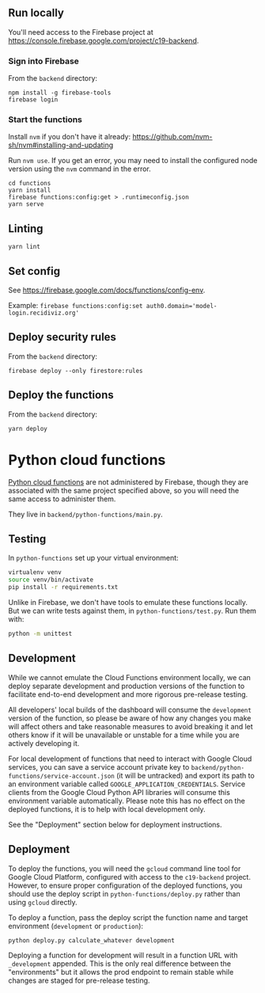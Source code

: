 ## Run locally

You'll need access to the Firebase project at https://console.firebase.google.com/project/c19-backend.

### Sign into Firebase

From the `backend` directory:

```
npm install -g firebase-tools
firebase login
```

### Start the functions

Install `nvm` if you don't have it already: https://github.com/nvm-sh/nvm#installing-and-updating

Run `nvm use`. If you get an error, you may need to install the configured node version using the `nvm` command in the
error.

```
cd functions
yarn install
firebase functions:config:get > .runtimeconfig.json
yarn serve
```

## Linting

```
yarn lint
```

## Set config

See https://firebase.google.com/docs/functions/config-env.

Example: `firebase functions:config:set auth0.domain='model-login.recidiviz.org'`

## Deploy security rules

From the `backend` directory:

```
firebase deploy --only firestore:rules
```

## Deploy the functions

From the `backend` directory:

```
yarn deploy
```

# Python cloud functions

[Python cloud functions](https://cloud.google.com/functions/docs/quickstart-python) are not
administered by Firebase, though they are associated
with the same project specified above, so you will need the same access to administer them.

They live in `backend/python-functions/main.py`.

## Testing

In `python-functions` set up your virtual environment:

```sh
virtualenv venv
source venv/bin/activate
pip install -r requirements.txt
```

Unlike in Firebase, we don't have tools to emulate these functions locally.
But we can write tests against them, in `python-functions/test.py`. Run them with:

```sh
python -m unittest
```

## Development

While we cannot emulate the Cloud Functions environment locally, we can deploy separate
development and production versions of the function to facilitate end-to-end development
and more rigorous pre-release testing.

All developers' local builds of the dashboard will consume the `development` version of
the function, so please be aware of how any changes you make will affect others and take
reasonable measures to avoid breaking it and let others know if it will be unavailable
or unstable for a time while you are actively developing it.

For local development of functions that need to interact with Google Cloud services, you
can save a service account private key to `backend/python-functions/service-account.json`
(it will be untracked) and export its path to an environment variable called
`GOOGLE_APPLICATION_CREDENTIALS`. Service clients from the Google Cloud Python API libraries
will consume this environment variable automatically. Please note this has no effect
on the deployed functions, it is to help with local development only.

See the "Deployment" section below for deployment instructions.

## Deployment

To deploy the functions, you will need the `gcloud` command line tool for Google Cloud Platform,
configured with access to the `c19-backend` project. However, to ensure proper configuration
of the deployed functions, you should use the deploy script in `python-functions/deploy.py`
rather than using `gcloud` directly.

To deploy a function, pass the deploy script the function name and target environment (`development`
or `production`):

```sh
python deploy.py calculate_whatever development
```

Deploying a function for development will result in a function URL with `_development` appended.
This is the only real difference between the "environments" but it allows the prod
endpoint to remain stable while changes are staged for pre-release testing.
